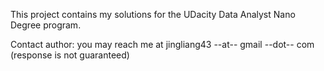 This project contains my solutions for the UDacity Data Analyst Nano Degree program.

Contact author: you may reach me at jingliang43 --at-- gmail --dot-- com (response is not guaranteed)